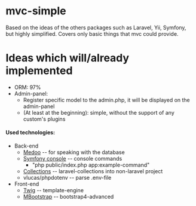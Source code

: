 # mvc-simple
Based on the ideas of the others packages such as Laravel, Yii, Symfony, but highly simplified. Covers only basic things that mvc could provide.

# Ideas which will/already implemented
- ORM: 97%
- Admin-panel:
    - Register specific model to the admin.php, it will be displayed on the admin-panel
    - (At least at the beginning): simple, without the support of any custom's plugins

#### Used technologies:
<ul>
    <li>Back-end
        <ul>
            <li><a href="https://medoo.in/">Medoo</a> -- for speaking with the database</li>
            <li><a href="https://symfony.com/doc/current/components/console.html">Symfony console</a> -- console commands
                <ul>
                    <li>"php public/index.php app:example-command"</li>
                </ul>
            </li>
            <li><a href="https://github.com/tightenco/collect">Collections</a> -- laravel-collections into non-laravel project</li>
            <li>vlucas/phpdotenv -- parse .env-file</li>
        </ul>
    </li>
    <li>Front-end
        <ul>
            <li><a href="https://twig.symfony.com/">Twig</a> -- template-engine</li>
            <li><a href="https://mdbootstrap.com/">MBootstrap</a> -- bootstrap4-advanced</li>
        </ul>
    </li>
</ul>